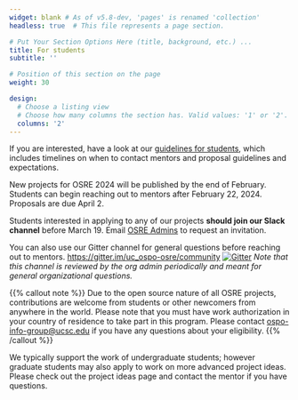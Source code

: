 ```yaml
---
widget: blank # As of v5.8-dev, 'pages' is renamed 'collection'
headless: true  # This file represents a page section.

# Put Your Section Options Here (title, background, etc.) ...
title: For students
subtitle: ''

# Position of this section on the page
weight: 30

design:
  # Choose a listing view
  # Choose how many columns the section has. Valid values: '1' or '2'.
  columns: '2'
---
```



If you are interested, have a look at our [guidelines for students](/osredocs/forstudents), which includes timelines on when to contact mentors and proposal guidelines and expectations. 

New projects for OSRE 2024 will be published by the end of February. Students can begin reaching out to mentors after February 22, 2024. Proposals are due April 2. 

Students interested in applying to any of our projects **should join our Slack channel** before March 19. Email [OSRE Admins](mailto:ospo-info-group@ucsc.edu) to request an invitation.

You can also use our Gitter channel for general questions before reaching out to mentors. https://gitter.im/uc_ospo-osre/community
[![Gitter](https://badges.gitter.im/uc_ospo-osre/community.svg)](https://gitter.im/uc_ospo-osre/community?utm_source=badge&utm_medium=badge&utm_campaign=pr-badge) *Note that this channel is reviewed by the org admin periodically and meant for general organizational questions.*

{{% callout note %}}
Due to the open source nature of all OSRE projects, contributions are welcome from students or other newcomers from anywhere in the world. Please note that you must have work authorization in your country of residence to take part in this program. Please contact ospo-info-group@ucsc.edu if you have any questions about your eligibility. 
{{% /callout %}}

We typically support the work of undergraduate students; however graduate students may also apply to work on more advanced project ideas. Please check out the project ideas page and contact the mentor if you have questions.

